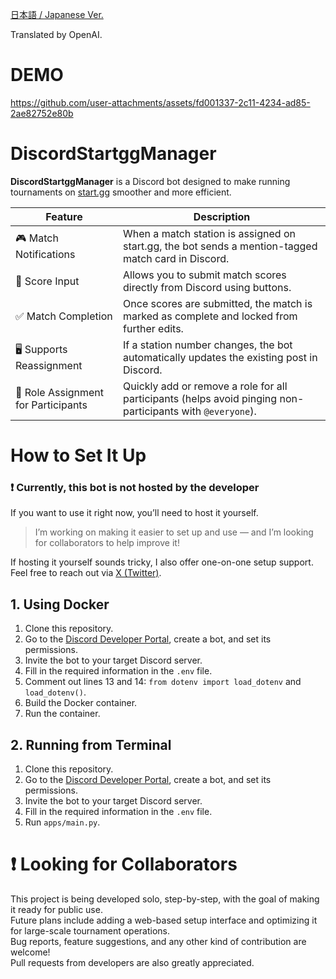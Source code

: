 [日本語 / Japanese Ver.](https://github.com/Atamol/DiscordStartggManager/blob/main/README.md)

Translated by OpenAI.

# DEMO

https://github.com/user-attachments/assets/fd001337-2c11-4234-ad85-2ae82752e80b

# DiscordStartggManager

**DiscordStartggManager** is a Discord bot designed to make running tournaments on [start.gg](https://start.gg/) smoother and more efficient.  

| Feature | Description |
| --- | --- |
| 🎮 Match Notifications | When a match station is assigned on start.gg, the bot sends a mention-tagged match card in Discord. |
| 🔘 Score Input | Allows you to submit match scores directly from Discord using buttons. |
| ✅ Match Completion | Once scores are submitted, the match is marked as complete and locked from further edits. |
| 🖥️ Supports Reassignment | If a station number changes, the bot automatically updates the existing post in Discord. |
| 👥 Role Assignment for Participants | Quickly add or remove a role for all participants (helps avoid pinging non-participants with `@everyone`). |

# How to Set It Up

### ❗ Currently, this bot is **not** hosted by the developer

If you want to use it right now, you’ll need to host it yourself.  

> I’m working on making it easier to set up and use — and I’m looking for collaborators to help improve it!  

If hosting it yourself sounds tricky, I also offer one-on-one setup support. Feel free to reach out via [X (Twitter)](https://x.com/Atamol_ssb).

## 1. Using Docker

1. Clone this repository.  
2. Go to the [Discord Developer Portal](https://discord.com/developers/applications), create a bot, and set its permissions.  
3. Invite the bot to your target Discord server.  
4. Fill in the required information in the `.env` file.  
5. Comment out lines 13 and 14: `from dotenv import load_dotenv` and `load_dotenv()`.  
6. Build the Docker container.  
7. Run the container.  

## 2. Running from Terminal

1. Clone this repository.  
2. Go to the [Discord Developer Portal](https://discord.com/developers/applications), create a bot, and set its permissions.  
3. Invite the bot to your target Discord server.  
4. Fill in the required information in the `.env` file.  
5. Run `apps/main.py`.  

# ❗ Looking for Collaborators
This project is being developed solo, step-by-step, with the goal of making it ready for public use.  
Future plans include adding a web-based setup interface and optimizing it for large-scale tournament operations.  
Bug reports, feature suggestions, and any other kind of contribution are welcome!  
Pull requests from developers are also greatly appreciated.  